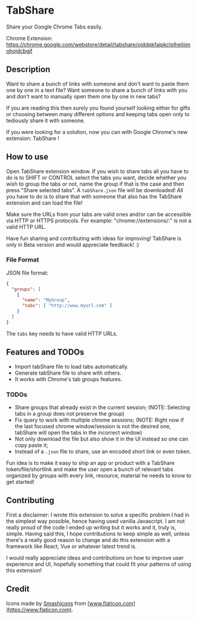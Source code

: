# TabShare

Share your Google Chrome Tabs easily.

Chrome Extension: https://chrome.google.com/webstore/detail/tabshare/ojddpkfajpkclolheliiimohojdcbgjf

## Description

Want to share a bunch of links with someone and don't want to paste them one by one in a
text file? Want someone to share a bunch of links with you and don't want to manually
open them one by one in new tabs?

If you are reading this then surely you found yourself looking either for gifts or
choosing between many different options and keeping tabs open only to tediously share it
with someone.

If you were looking for a solution, now you can with Google Chrome's new extension: TabShare !

## How to use

Open TabShare extension window. If you wish to share tabs all you have to do is to SHIFT
or CONTROL select the tabs you want, decide whether you wish to group the tabs or not,
name the group if that is the case and then press "Share selected tabs". A `tabShare.json`
file will be downloaded! All you have to do is to share that with someone that also has
the TabShare extension and can load the file!

Make sure the URLs from your tabs are valid ones and/or can be accessible via HTTP or
HTTPS protocols. For example: "chrome://extensions/:" is not a valid HTTP URL.

Have fun sharing and contributing with ideas for improving! TabShare is only in Beta
version and would appreciate feedback! :)

### File Format

JSON file format:

```json
{
  "groups": [
    {
      "name": "MyGroup",
      "tabs": [ "http://www.myurl.com" ]
    }
  ]
}
```

The `tabs` key needs to have valid HTTP URLs.

## Features and TODOs

- Import tabShare file to load tabs automatically.
- Generate tabShare file to share with others.
- It works with Chrome's tab groups features.

### TODOs

- Share groups that already exist in the current session;
  (NOTE: Selecting tabs in a group does not preserve the group)
- Fix query to work with multiple chrome sessions;
  (NOTE: Right now if the last focused chrome window/session is not
   the desired one, tabShare will open the tabs in the incorrect window)
- Not only download the file but also show it in the UI instead so one can copy
  paste it;
- Instead of a `.json` file to share, use an encoded short link or even token.

Fun idea is to make it easy to ship an app or product with a TabShare token/file/shortlink
and make the user open a bunch of relevant tabs organized by groups with every
link, resource, material he needs to know to get started!

## Contributing

First a disclaimer: I wrote this extension to solve a specific problem I had in the
simplest way possible, hence having used vanilla Javascript. I am not really proud of
the code I ended up writing but it works and it, truly is, simple. Having said this, I hope
contributions to keep simple as well, unless there's a really good reason to change and do
this extension with a framework like React, Vue or whatever latest trend is.

I would really appreciate ideas and contributions on how to improve user experience and
UI, hopefully something that could fit your patterns of using this extension!

## Credit

Icons made by [Smashicons](https://www.flaticon.com/authors/smashicons) from [www.flaticon.com](https://www.flaticon.com).
